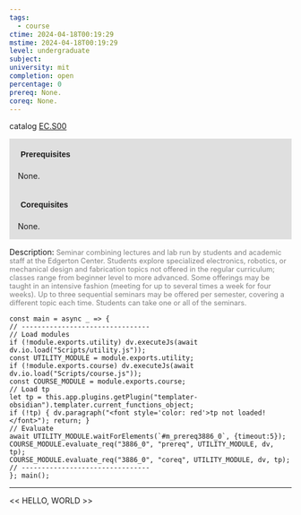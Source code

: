 ```yaml
---
tags:
  - course
ctime: 2024-04-18T00:19:29
mstime: 2024-04-18T00:19:29
level: undergraduate
subject: 
university: mit
completion: open
percentage: 0
prereq: None.
coreq: None.
---
```


catalog [EC.S00](http://student.mit.edu/catalog/mECa.html#EC.S00)

<span style="display: block; padding: 15px; background-color: rgb(100, 100, 100, 0.2);"><font id="m_prereq3886_0" style="display: block; font-family: Arial, sans-serif; font-weight: bold; padding: 5px">Prerequisites</font><br><span id="prereq3886_0">None.</span></span>
<span style="display: block; padding: 15px; background-color: rgb(100, 100, 100, 0.2);"><font id="m_coreq3886_0" style="display: block; font-family: Arial, sans-serif; font-weight: bold; padding: 5px">Corequisites</font><br><span id="coreq3886_0">None.</span></span>

<font style="">Description:</font>
<font style="color: grey; font-size: 0.8rem;">Seminar combining lectures and lab run by students and academic staff at the Edgerton Center. Students explore specialized electronics, robotics, or mechanical design and fabrication topics not offered in the regular curriculum; classes range from beginner level to more advanced. Some offerings may be taught in an intensive fashion (meeting for up to several times a week for four weeks). Up to three sequential seminars may be offered per semester, covering a different topic each time. Students can take one or all of the seminars.</font>

```dataviewjs
const main = async _ => {
// --------------------------------
// Load modules
if (!module.exports.utility) dv.executeJs(await dv.io.load("Scripts/utility.js"));
const UTILITY_MODULE = module.exports.utility;
if (!module.exports.course) dv.executeJs(await dv.io.load("Scripts/course.js"));
const COURSE_MODULE = module.exports.course;
// Load tp
let tp = this.app.plugins.getPlugin("templater-obsidian").templater.current_functions_object;
if (!tp) { dv.paragraph("<font style='color: red'>tp not loaded!</font>"); return; }
// Evaluate
await UTILITY_MODULE.waitForElements(`#m_prereq3886_0`, {timeout:5});
COURSE_MODULE.evaluate_req("3886_0", "prereq", UTILITY_MODULE, dv, tp);
COURSE_MODULE.evaluate_req("3886_0", "coreq", UTILITY_MODULE, dv, tp);
// --------------------------------
}; main();
```

---

<< HELLO, WORLD >>
